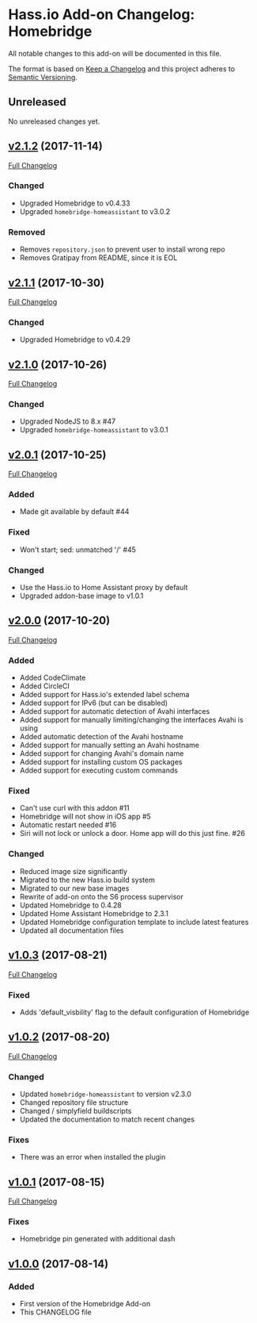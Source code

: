 # Hass.io Add-on Changelog: Homebridge

All notable changes to this add-on will be documented in this file.

The format is based on [Keep a Changelog][keep-a-changelog]
and this project adheres to [Semantic Versioning][semantic-versioning].

## Unreleased

No unreleased changes yet.

## [v2.1.2] (2017-11-14)

[Full Changelog][v2.1.1-v2.1.2]

### Changed

- Upgraded Homebridge to v0.4.33
- Upgraded `homebridge-homeassistant` to v3.0.2

### Removed

- Removes `repository.json` to prevent user to install wrong repo
- Removes Gratipay from README, since it is EOL

## [v2.1.1] (2017-10-30)

[Full Changelog][v2.1.0-v2.1.1]

### Changed

- Upgraded Homebridge to v0.4.29

## [v2.1.0] (2017-10-26)

[Full Changelog][v2.0.1-v2.1.0]

### Changed

- Upgraded NodeJS to 8.x #47
- Upgraded `homebridge-homeassistant` to v3.0.1

## [v2.0.1] (2017-10-25)

[Full Changelog][v2.0.0-v2.0.1]

### Added

- Made git available by default #44

### Fixed

- Won't start; sed: unmatched '/' #45

### Changed

- Use the Hass.io to Home Assistant proxy by default
- Upgraded addon-base image to v1.0.1

## [v2.0.0] (2017-10-20)

[Full Changelog][v1.0.3-v2.0.0]

### Added

- Added CodeClimate
- Added CircleCI
- Added support for Hass.io's extended label schema
- Added support for IPv6 (but can be disabled)
- Added support for automatic detection of Avahi interfaces
- Added support for manually limiting/changing the interfaces Avahi is using
- Added automatic detection of the Avahi hostname
- Added support for manually setting an Avahi hostname
- Added support for changing Avahi's domain name
- Added support for installing custom OS packages
- Added support for executing custom commands

### Fixed

- Can't use curl with this addon #11
- Homebridge will not show in iOS app #5
- Automatic restart needed #16
- Siri will not lock or unlock a door. Home app will do this just fine. #26

### Changed

- Reduced image size significantly
- Migrated to the new Hass.io build system
- Migrated to our new base images
- Rewrite of add-on onto the S6 process supervisor
- Updated Homebridge to 0.4.28
- Updated Home Assistant Homebridge to 2.3.1
- Updated Homebridge configuration template to include latest features
- Updated all documentation files

## [v1.0.3] (2017-08-21)

[Full Changelog][v1.0.2-v1.0.3]

### Fixed

- Adds 'default_visbility' flag to the default configuration of Homebridge

## [v1.0.2] (2017-08-20)

[Full Changelog][v1.0.1-v1.0.2]

### Changed

- Updated `homebridge-homeassistant` to version v2.3.0
- Changed repository file structure
- Changed / simplyfield buildscripts
- Updated the documentation to match recent changes

### Fixes

- There was an error when installed the plugin

## [v1.0.1] (2017-08-15)

[Full Changelog][v1.0.0-v1.0.1]

### Fixes

- Homebridge pin generated with additional dash

## [v1.0.0] (2017-08-14)

### Added

- First version of the Homebridge Add-on
- This CHANGELOG file

[keep-a-changelog]: http://keepachangelog.com/en/1.0.0/
[semantic-versioning]: http://semver.org/spec/v2.0.0.html
[v1.0.0-v1.0.1]: https://github.com/hassio-addons/addon-homebridge/compare/v1.0.0...v1.0.1
[v1.0.0]: https://github.com/hassio-addons/addon-homebridge/tree/v1.0.0
[v1.0.1-v1.0.2]: https://github.com/hassio-addons/addon-homebridge/compare/v1.0.1...v1.0.2
[v1.0.1]: https://github.com/hassio-addons/addon-homebridge/tree/v1.0.1
[v1.0.2-v1.0.3]: https://github.com/hassio-addons/addon-homebridge/compare/v1.0.2...v1.0.3
[v1.0.2]: https://github.com/hassio-addons/addon-homebridge/tree/v1.0.2
[v1.0.3-v2.0.0]: https://github.com/hassio-addons/addon-homebridge/compare/v1.0.3...v2.0.0
[v1.0.3]: https://github.com/hassio-addons/addon-homebridge/tree/v1.0.3
[v2.0.0-v2.0.1]: https://github.com/hassio-addons/addon-homebridge/compare/v2.0.0...v2.0.1
[v2.0.0]: https://github.com/hassio-addons/addon-homebridge/tree/v2.0.0
[v2.0.1-v2.1.0]: https://github.com/hassio-addons/addon-homebridge/compare/v2.0.1...v2.1.0
[v2.0.1]: https://github.com/hassio-addons/addon-homebridge/tree/v2.0.1
[v2.1.0-v2.1.1]: https://github.com/hassio-addons/addon-homebridge/compare/v2.1.0...v2.1.1
[v2.1.0]: https://github.com/hassio-addons/addon-homebridge/tree/v2.1.0
[v2.1.1-v2.1.2]: https://github.com/hassio-addons/addon-homebridge/compare/v2.1.1...v2.1.2
[v2.1.1]: https://github.com/hassio-addons/addon-homebridge/tree/v2.1.1
[v2.1.2]: https://github.com/hassio-addons/addon-homebridge/tree/v2.1.2
